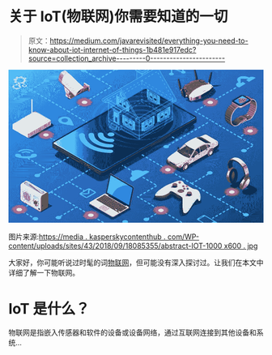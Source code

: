 # 关于 IoT(物联网)你需要知道的一切

> 原文：<https://medium.com/javarevisited/everything-you-need-to-know-about-iot-internet-of-things-1b481e917edc?source=collection_archive---------0----------------------->

![](img/effdd96bd9c7f0a09e0e50067c0a921c.png)

图片来源:[https://media . kasperskycontenthub . com/WP-content/uploads/sites/43/2018/09/18085355/abstract-IOT-1000 x600 . jpg](https://media.kasperskycontenthub.com/wp-content/uploads/sites/43/2018/09/18085355/abstract-iot-1000x600.jpg)

大家好，你可能听说过时髦的词[物联网](/javarevisited/my-favorite-courses-to-learn-internet-of-things-iot-in-2020-best-of-lot-8517aa9fc838)，但可能没有深入探讨过。让我们在本文中详细了解一下物联网。

# IoT 是什么？

物联网是指嵌入传感器和软件的设备或设备网络，通过互联网连接到其他设备和系统…